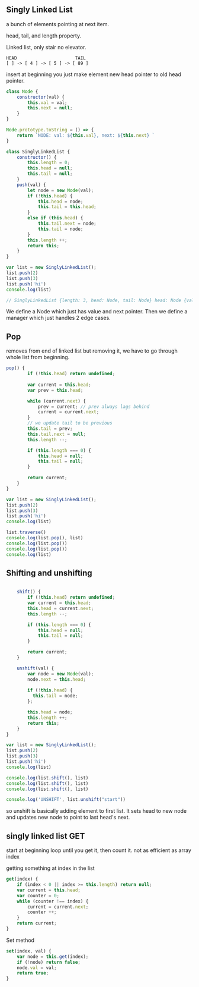 ## Singly Linked List
a bunch of elements pointing at next item.

head, tail, and length property.

Linked list, only stair no elevator.

```
HEAD                      TAIL
[ ] -> [ 4 ] -> [ 5 ] -> [ 89 ] 
```
insert at beginning you just make element new head pointer to old head pointer.

```js
class Node {
    constructor(val) {
        this.val = val;
        this.next = null;
    }
}

Node.prototype.toString = () => {
    return `NODE: val: ${this.val}, next: ${this.next} `
}

class SinglyLinkedList {
    constructor() {
        this.length = 0;
        this.head = null;
        this.tail = null;
    }
    push(val) {
        let node = new Node(val);
        if (!this.head) {
            this.head = node;
            this.tail = this.head;
        }
        else if (this.head) {
            this.tail.next = node;
            this.tail = node;            
        }
        this.length ++;
        return this;
    }
}

var list = new SinglyLinkedList();
list.push(2)
list.push(3)
list.push('hi')
console.log(list)

// SinglyLinkedList {length: 3, head: Node, tail: Node} head: Node {val: 2, next: Node}next: Node next: Node next: null val: "hi"__proto__: Object val: 3 __proto__: Object val: 2 __proto__: Object length: 3 tail: Node {val: "hi", next: null}__proto__: Object
```
We define a Node which just has value and next pointer. Then we define a manager which just handles 2 edge cases.

## Pop
removes from end of linked list
but removing it, we have to go through whole list from beginning.

```js
pop() {
        if (!this.head) return undefined;
        
        var current = this.head;
        var prev = this.head;

        while (current.next) {
            prev = current; // prev always lags behind
            current = current.next;
        }
        // we update tail to be previous
        this.tail = prev;
        this.tail.next = null;
        this.length --;

        if (this.length === 0) {
            this.head = null;
            this.tail = null;
        }

        return current;
    }
}

var list = new SinglyLinkedList();
list.push(2)
list.push(3)
list.push('hi')
console.log(list)

list.traverse()
console.log(list.pop(), list)
console.log(list.pop())
console.log(list.pop())
console.log(list)
```

## Shifting and unshifting

```js

    shift() {
        if (!this.head) return undefined;
        var current = this.head;
        this.head = current.next;
        this.length --;

        if (this.length === 0) {
            this.head = null;
            this.tail = null;
        }

        return current;
    }

    unshift(val) {
        var node = new Node(val);
        node.next = this.head;
        
        if (!this.head) {
          this.tail = node;
        };

        this.head = node;
        this.length ++;
        return this;
    }
}

var list = new SinglyLinkedList();
list.push(2)
list.push(3)
list.push('hi')
console.log(list)

console.log(list.shift(), list)
console.log(list.shift(), list)
console.log(list.shift(), list)

console.log('UNSHIFT', list.unshift("start"))
```

so unshift is basically adding element to first list. It sets head to new node and updates new node to point to last head's next.

## singly linked list GET
start at beginning
loop until you get it, then count it.
  not as efficient as array
  index

getting something at index in the list
```js
get(index) {
    if (index < 0 || index >= this.length) return null;
    var current = this.head;
    var counter = 0;
    while (counter !== index) {
        current = current.next;
        counter ++;
    }
    return current;
}
```

Set method

```js
set(index, val) {
    var node = this.get(index);
    if (!node) return false;
    node.val = val;
    return true;
}
```



